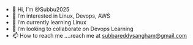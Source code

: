 - 👋 Hi, I’m @Subbu2025
- 👀 I’m interested in Linux, Devops, AWS
- 🌱 I’m currently learning Linux
- 💞️ I’m looking to collaborate on Devops Learning
- 📫 How to reach me ....reach me at subbareddysangham@gmail.com
<!---
Subbu2025/Subbu2025 is a ✨ special ✨ repository because its `README.md` (this file) appears on your GitHub profile.
You can click the Preview link to take a look at your changes.
--->
